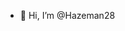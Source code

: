 - 👋 Hi, I’m @Hazeman28

<!---
Hazeman28/Hazeman28 is a ✨ special ✨ repository because its `README.md` (this file) appears on your GitHub profile.
You can click the Preview link to take a look at your changes.
--->
